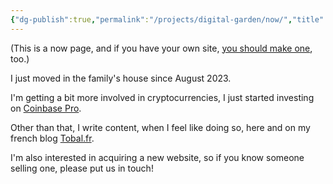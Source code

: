 ```yaml
---
{"dg-publish":true,"permalink":"/projects/digital-garden/now/","title":"What I'm doing now","updated":"2024-09-22T19:25:52.994+02:00"}
---
```



(This is a now page, and if you have your own site, [you should make one](https://nownownow.com/about?target=_blank), too.)

I just moved in the family's house since August 2023.

I'm getting a bit more involved in cryptocurrencies, I just started investing on [Coinbase Pro](http://pro.coinbase.com/?target=_blank).

Other than that, I write content, when I feel like doing so, here and on my french blog [Tobal.fr](https://tobal.fr/blog?target=_blank).

I'm also interested in acquiring a new website, so if you know someone selling one, please put us in touch!
